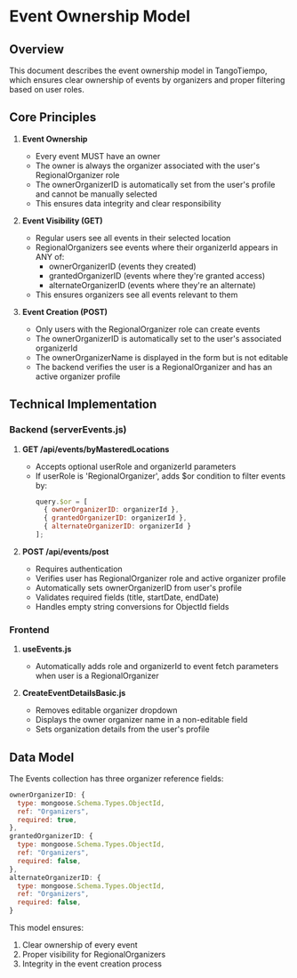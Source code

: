 # Event Ownership Model

## Overview

This document describes the event ownership model in TangoTiempo, which ensures clear ownership of events by organizers and proper filtering based on user roles.

## Core Principles

1. **Event Ownership**
   - Every event MUST have an owner
   - The owner is always the organizer associated with the user's RegionalOrganizer role
   - The ownerOrganizerID is automatically set from the user's profile and cannot be manually selected
   - This ensures data integrity and clear responsibility

2. **Event Visibility (GET)**
   - Regular users see all events in their selected location
   - RegionalOrganizers see events where their organizerId appears in ANY of:
     - ownerOrganizerID (events they created)
     - grantedOrganizerID (events where they're granted access)
     - alternateOrganizerID (events where they're an alternate)
   - This ensures organizers see all events relevant to them

3. **Event Creation (POST)**
   - Only users with the RegionalOrganizer role can create events
   - The ownerOrganizerID is automatically set to the user's associated organizerId
   - The ownerOrganizerName is displayed in the form but is not editable
   - The backend verifies the user is a RegionalOrganizer and has an active organizer profile

## Technical Implementation

### Backend (serverEvents.js)

1. **GET /api/events/byMasteredLocations**
   - Accepts optional userRole and organizerId parameters
   - If userRole is 'RegionalOrganizer', adds $or condition to filter events by:
     ```javascript
     query.$or = [
       { ownerOrganizerID: organizerId },
       { grantedOrganizerID: organizerId },
       { alternateOrganizerID: organizerId }
     ];
     ```

2. **POST /api/events/post**
   - Requires authentication
   - Verifies user has RegionalOrganizer role and active organizer profile
   - Automatically sets ownerOrganizerID from user's profile
   - Validates required fields (title, startDate, endDate)
   - Handles empty string conversions for ObjectId fields

### Frontend 

1. **useEvents.js**
   - Automatically adds role and organizerId to event fetch parameters when user is a RegionalOrganizer

2. **CreateEventDetailsBasic.js**
   - Removes editable organizer dropdown
   - Displays the owner organizer name in a non-editable field
   - Sets organization details from the user's profile

## Data Model

The Events collection has three organizer reference fields:

```javascript
ownerOrganizerID: {
  type: mongoose.Schema.Types.ObjectId,
  ref: "Organizers",
  required: true,
},
grantedOrganizerID: {
  type: mongoose.Schema.Types.ObjectId,
  ref: "Organizers",
  required: false,
},
alternateOrganizerID: {
  type: mongoose.Schema.Types.ObjectId,
  ref: "Organizers",
  required: false,
}
```

This model ensures:
1. Clear ownership of every event
2. Proper visibility for RegionalOrganizers
3. Integrity in the event creation process